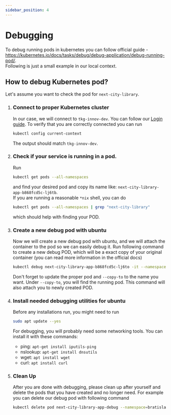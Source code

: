 ```yaml
---
sidebar_position: 4
---
```


# Debugging

To debug running pods in kubernetes you can follow official guide - https://kubernetes.io/docs/tasks/debug/debug-application/debug-running-pod/.    
Following is just a small example in our local context.

## How to debug Kubernetes pod?

Let's assume you want to check the pod for `next-city-library`.

1. ### Connect to proper Kubernetes cluster

   In our case, we will connect to `tkg-innov-dev`. You can follow our [Login guide](../Login.md).
   To verify that you are correctly connected you can run 
   
   ```bash
   kubectl config current-context
   ``` 

   The output should match `tkg-innov-dev`.

2. ### Check if your service is running in a pod.

   Run
   
   ```bash
   kubectl get pods --all-namespaces
   ```
   
   and find your desired pod and copy its name like: `next-city-library-app-b868fcd5c-lj6tb`.   
   If you are running a reasonable `*nix` shell, you can do 

   ```bash
   kubectl get pods --all-namespaces | grep "next-city-library"
   ```

   which should help with finding your POD.

3. ### Create a new debug pod with ubuntu

   Now we will create a new debug pod with ubuntu, and we will attach the container to the pod so we can easily debug it.
   Run following command to create a new debug POD, which will be a exact copy of your original container (you can read more information in the official docs)
   
   ```bash
   kubectl debug next-city-library-app-b868fcd5c-lj6to -it --namespace=bratislava-monorepo --image=ubuntu --share-processes --copy-to=next-city-library-app-debug
   ```
   
   Don't forget to update the proper pod and `--copy-to` to the name you want. Under `--copy-to`, you will find the running pod. This command will also attach you to newly created POD.

4. ### Install needed debugging utilities for ubuntu

   Before any installations run, you might need to run

   ```bash
   sudo apt update --yes
   ``` 

   For debugging, you will probably need some networking tools. You can install it with these commands:

   - ping: `apt-get install iputils-ping`
   - nslookup: `apt-get install dnsutils`
   - wget: `apt install wget`
   - curl: `apt install curl`

5. ### Clean Up

   After you are done with debugging, please clean up after yourself and delete the pods that you have created and no longer need. For example you can delete our debug pod with following command 

   ```bash
   kubectl delete pod next-city-library-app-debug --namespace=bratislava-monorepo
   ```
